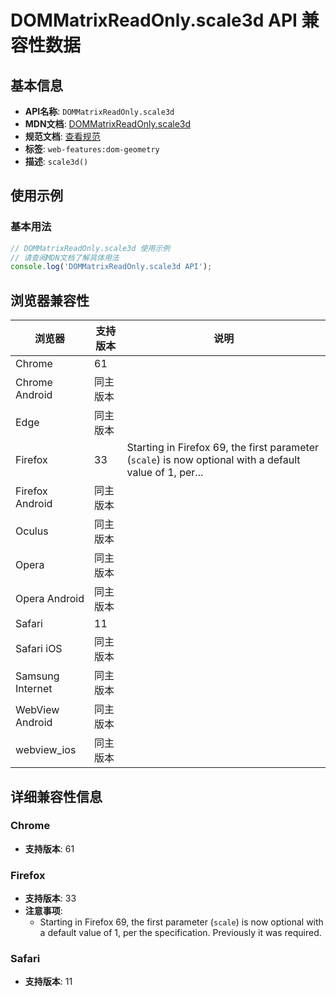 # DOMMatrixReadOnly.scale3d API 兼容性数据

## 基本信息

- **API名称**: `DOMMatrixReadOnly.scale3d`
- **MDN文档**: [DOMMatrixReadOnly.scale3d](https://developer.mozilla.org/docs/Web/API/DOMMatrixReadOnly/scale3d)
- **规范文档**: [查看规范](https://drafts.fxtf.org/geometry/#dom-dommatrixreadonly-scale3d)
- **标签**: `web-features:dom-geometry`
- **描述**: `scale3d()`

## 使用示例

### 基本用法

```javascript
// DOMMatrixReadOnly.scale3d 使用示例
// 请查阅MDN文档了解具体用法
console.log('DOMMatrixReadOnly.scale3d API');
```

## 浏览器兼容性

| 浏览器 | 支持版本 | 说明 |
|--------|----------|------|
| Chrome | 61 |  |
| Chrome Android | 同主版本 |  |
| Edge | 同主版本 |  |
| Firefox | 33 | Starting in Firefox 69, the first parameter (`scale`) is now optional with a default value of 1, per... |
| Firefox Android | 同主版本 |  |
| Oculus | 同主版本 |  |
| Opera | 同主版本 |  |
| Opera Android | 同主版本 |  |
| Safari | 11 |  |
| Safari iOS | 同主版本 |  |
| Samsung Internet | 同主版本 |  |
| WebView Android | 同主版本 |  |
| webview_ios | 同主版本 |  |

## 详细兼容性信息

### Chrome

- **支持版本**: 61

### Firefox

- **支持版本**: 33
- **注意事项**:
  - Starting in Firefox 69, the first parameter (`scale`) is now optional with a default value of 1, per the specification. Previously it was required.

### Safari

- **支持版本**: 11

